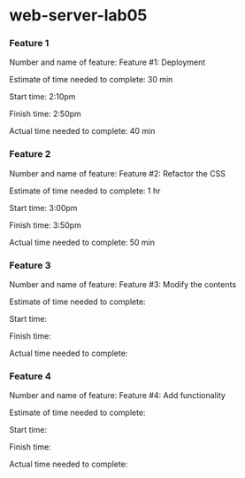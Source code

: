 # web-server-lab05

### Feature 1

Number and name of feature: Feature #1: Deployment

Estimate of time needed to complete: 30 min

Start time: 2:10pm

Finish time: 2:50pm

Actual time needed to complete: 40 min


### Feature 2

Number and name of feature: Feature #2: Refactor the CSS

Estimate of time needed to complete: 1 hr

Start time: 3:00pm

Finish time: 3:50pm

Actual time needed to complete: 50 min


### Feature 3

Number and name of feature: Feature #3: Modify the contents

Estimate of time needed to complete: 

Start time: 

Finish time: 

Actual time needed to complete: 


### Feature 4

Number and name of feature: Feature #4: Add functionality

Estimate of time needed to complete: 

Start time: 

Finish time: 

Actual time needed to complete: 